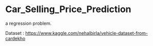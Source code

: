 # Car_Selling_Price_Prediction
a regression problem.

Dataset : https://www.kaggle.com/nehalbirla/vehicle-dataset-from-cardekho
